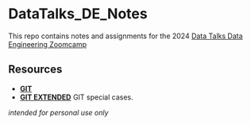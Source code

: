 # DataTalks_DE_Notes
This repo contains notes and assignments for the 2024 [Data Talks Data Engineering Zoomcamp](https://github.com/DataTalksClub/data-engineering-zoomcamp/tree/main)

## Resources

- **[GIT](https://dangitgit.com/)** 
- **[GIT EXTENDED](https://dangitgit.com/)** GIT special cases.
  
*intended for personal use only*

